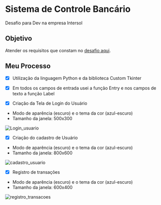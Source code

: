 # Sistema de Controle Bancário

Desafio para Dev na empresa Intersol

## Objetivo

Atender os requisitos que constam no <a href="https://github.com/mariojorge/intersol-teste">desafio aqui</a>.

## Meu Processo

- [x] Utilização da linguagem Python e da biblioteca Custom Tkinter
- [x] Em todos os campos de entrada usei a função Entry e nos campos de texto a função Label

- [x] Criação da Tela de Login do Usuário
- Modo de aparência (escuro) e o tema da cor (azul-escuro)
- Tamanho da janela: 500x300

![Login_usuario](https://user-images.githubusercontent.com/107354811/226800054-51401089-f163-4700-a17a-f1ee23a40c7a.png)

- [x] Criação do cadastro de Usuário
- Modo de aparência (escuro) e o tema da cor (azul-escuro)
- Tamanho da janela: 800x600

![cadastro_usuario](https://user-images.githubusercontent.com/107354811/226800242-63fe6535-14cc-4a50-bb2c-de882e834a11.png)

- [x] Registro de transações
- Modo de aparência (escuro) e o tema da cor (azul-escuro)
- Tamanho da janela: 600x400

![registro_transacoes](https://user-images.githubusercontent.com/107354811/226948238-6a55836b-67d0-467f-ad23-fb4a6bf38c8c.png)

